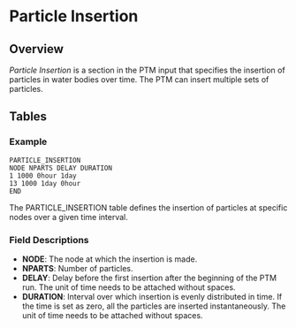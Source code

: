 # Particle Insertion

## Overview

*Particle Insertion* is a section in the PTM input that specifies the insertion of particles in water bodies over time. The PTM can insert multiple sets of particles.

## Tables

### Example

```text
PARTICLE_INSERTION
NODE NPARTS DELAY DURATION
1 1000 0hour 1day
13 1000 1day 0hour
END
```

The PARTICLE_INSERTION table defines the insertion of particles at specific nodes over a given time interval.

### Field Descriptions

- **NODE**: The node at which the insertion is made.
- **NPARTS**: Number of particles.
- **DELAY**: Delay before the first insertion after the beginning of the PTM run. The unit of time needs to be attached without spaces.
- **DURATION**: Interval over which insertion is evenly distributed in time. If the time is set as zero, all the particles are inserted instantaneously. The unit of time needs to be attached without spaces.






